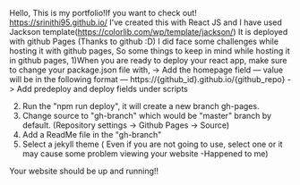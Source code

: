 Hello, 
This is my portfolio!If you want to check out! https://srinithi95.github.io/
I've created this with React JS and I have used Jackson template(https://colorlib.com/wp/template/jackson/) 
It is deployed with github Pages (Thanks to github :D)
I did face some challenges while hosting it with github pages, So some things to keep in mind while hosting it in github pages,
1)When you are ready to deploy your react app, make sure to change your package.json file with,
   -> Add the homepage field — value will be in the following format — https://{github_id}.github.io/{github_repo}
   -> Add predeploy and deploy fields under scripts
    
2) Run the "npm run deploy", it will create a new branch gh-pages.
3) Change source to "gh-branch" which would be "master" branch by default. (Repository settings -> Github Pages -> Source)
4) Add a ReadMe file in the "gh-branch"
5) Select a jekyll theme ( Even if you are not going to use, select one or it may cause some problem viewing your website -Happened to me)

Your website should be up and running!! 
 


